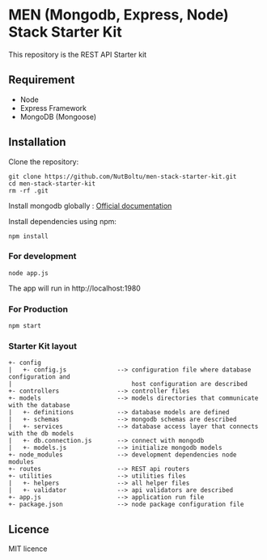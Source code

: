 # MEN (Mongodb, Express, Node) Stack Starter Kit

This repository is the REST API Starter kit

## Requirement

* Node
* Express Framework
* MongoDB (Mongoose)

## Installation

Clone the repository:

```
git clone https://github.com/NutBoltu/men-stack-starter-kit.git
cd men-stack-starter-kit
rm -rf .git
```

Install mongodb globally : [Official documentation](https://docs.mongodb.com/manual/installation)


Install dependencies using npm:

```
npm install
```

### For development
```
node app.js
```
The app will run in http://localhost:1980

### For Production
```
npm start
```

### Starter Kit layout

```
+- config
|   +- config.js              --> configuration file where database configuration and
|                                 host configuration are described
+- controllers                --> controller files
+- models                     --> models directories that communicate with the database
|   +- definitions            --> database models are defined
|   +- schemas                --> mongodb schemas are described
|   +- services               --> database access layer that connects with the db models
|   +- db.connection.js       --> connect with mongodb
|   +- models.js              --> initialize mongodb models
+- node_modules               --> development dependencies node modules
+- routes                     --> REST api routers
+- utilities                  --> utilities files
|   +- helpers                --> all helper files
|   +- validator              --> api validators are described
+- app.js                     --> application run file
+- package.json               --> node package configuration file
```

## Licence
MIT licence